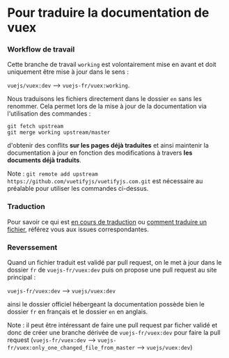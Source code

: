 # Pour traduire la documentation de vuex

### Workflow de travail

Cette branche de travail `working` est volontairement mise en avant et doit uniquement être mise à jour dans le sens :

`vuejs/vuex:dev` --> `vuejs-fr/vuex:working`.

Nous traduisons les fichiers directement dans le dossier `en` sans les renommer. Cela permet lors de la mise à jour de la documentation via l'utilisation des commandes :

```
git fetch upstream
git merge working upstream/master
```

d'obtenir des conflits **sur les pages déjà traduites** et ainsi maintenir la documentation à jour en fonction des modifications à travers **les documents déjà traduits**.

Note : `git remote add upstream https://github.com/vuetifyjs/vuetifyjs.com.git` est nécessaire au préalable pour utiliser les commandes ci-dessus.

### Traduction

Pour savoir ce qui est [en cours de traduction](https://github.com/vuejs-fr/vuex/issues/1) ou [comment traduire un fichier](https://github.com/vuejs-fr/vuex/issues/2), référez vous aux issues correspondantes.

### Reverssement

Quand un fichier traduit est validé par pull request, on le met à jour dans le dossier `fr` de `vuejs-fr/vuex:dev` puis on propose une pull request au site principal :

`vuejs-fr/vuex:dev` --> `vuejs/vuex:dev`

ainsi le dossier officiel hébergeant la documentation possède bien le dossier `fr` en français et le dossier `en` en anglais.

Note : il peut être intéressant de faire une pull request par ficher validé et donc de créer une branche dérivée de `vuejs-fr/vuex:dev` pour faire la pull request (`vuejs-fr/vuex:dev` --> `vuejs-fr/vuex:only_one_changed_file_from_master` --> `vuejs/vuex:dev`)
